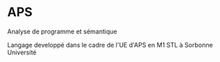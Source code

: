 # APS
Analyse de programme et sémantique 

Langage developpé dans le cadre de l'UE d'APS en M1 STL à Sorbonne Université
